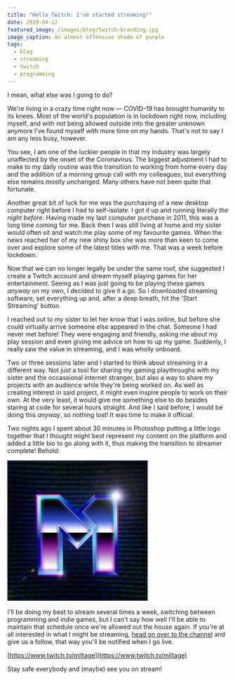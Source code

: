 ```yaml
---
title: "Hello Twitch: I've started streaming!"
date: 2020-04-12
featured_image: /images/blog/twitch-branding.jpg
image_caption: An almost offensive shade of purple
tags:
  - blog
  - streaming
  - twitch
  - programming
---
```


I mean, what else was I going to do?

We're living in a crazy time right now –– COVID-19 has brought humanity to its knees. Most of the world's population is in lockdown right now, including myself, and with not being allowed outside into the greater unknown anymore I've found myself with more time on my hands. That's not to say I am any less busy, however.

You see, I am one of the luckier people in that my industry was largely unaffected by the onset of the Coronavirus. The biggest adjustment I had to make to my daily routine was the transition to working from home every day and the addition of a morning group call with my colleagues, but everything else remains mostly unchanged. Many others have not been quite that fortunate.

Another great bit of luck for me was the purchasing of a new desktop computer right before I had to self-isolate. I got it up and running literally _the night before_. Having made my last computer purchase in 2011, this was a long time coming for me. Back then I was still living at home and my sister would often sit and watch me play some of my favourite games. When the news reached her of my new shiny box she was more than keen to come over and explore some of the latest titles with me. That was a week before lockdown.

Now that we can no longer legally be under the same roof, she suggested I create a Twitch account and stream myself playing games for her entertainment. Seeing as I was just going to be playing these games _anyway_ on my own, I decided to give it a go. So I downloaded streaming software, set everything up and, after a deep breath, hit the 'Start Streaming' button.

I reached out to my sister to let her know that I was online, but before she could virtually arrive someone else appeared in the chat. Someone I had never met before! They were engaging and friendly, asking me about my play session and even giving me advice on how to up my game. Suddenly, I really saw the value in streaming, and I was wholly onboard.

Two or three sessions later and I started to think about streaming in a different way. Not just a tool for sharing my gaming playthroughs with my sister and the occassional internet stranger, but also a way to share my projects with an audience while they're being worked on. As well as creating interest in said project, it might even inspire people to work on their own. At the very least, it would give me something else to do besides staring at code for several hours straight. And like I said before, I would be doing this _anyway_, so nothing lost! It was time to make it official.

Two nights ago I spent about 30 minutes in Photoshop putting a little logo together that I thought might best represent my content on the platform and added a little bio to go along with it, thus making the transition to streamer complete! Behold:

![Twitch Branding](/images/meta/brand.png)

I'll be doing my best to stream several times a week, switching between programming and indie games, but I can't say how well I'll be able to maintain that schedule once we're allowed out the house again. If you're at all interested in what I might be streaming, [head on over to the channel](https://www.twitch.tv/miltage) and give us a follow, that way you'll be notified when I go live.

[https://www.twitch.tv/miltage](https://www.twitch.tv/miltage)

Stay safe everybody and (maybe) see you on stream!
